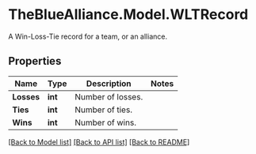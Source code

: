 # TheBlueAlliance.Model.WLTRecord
A Win-Loss-Tie record for a team, or an alliance.

## Properties

Name | Type | Description | Notes
------------ | ------------- | ------------- | -------------
**Losses** | **int** | Number of losses. | 
**Ties** | **int** | Number of ties. | 
**Wins** | **int** | Number of wins. | 

[[Back to Model list]](../../README.md#documentation-for-models) [[Back to API list]](../../README.md#documentation-for-api-endpoints) [[Back to README]](../../README.md)

